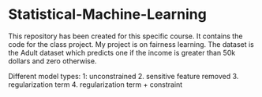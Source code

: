 # Statistical-Machine-Learning

This repository has been created for this specific course. 
It contains the code for the class project. 
My project is on fairness learning.
The dataset is the Adult dataset which predicts one if the income is greater than 50k dollars and zero otherwise.

Different model types:
1: unconstrained
2. sensitive feature removed
3. regularization term
4. regularization term + constraint
